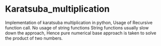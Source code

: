 # Karatsuba_multiplication
Implementation of karatsuba multiplication in python, Usage of Recursive function call. No usage of string functions
String functions usually slow down the approach, Hence pure numerical base approach is taken to solve the product of two numbers.
